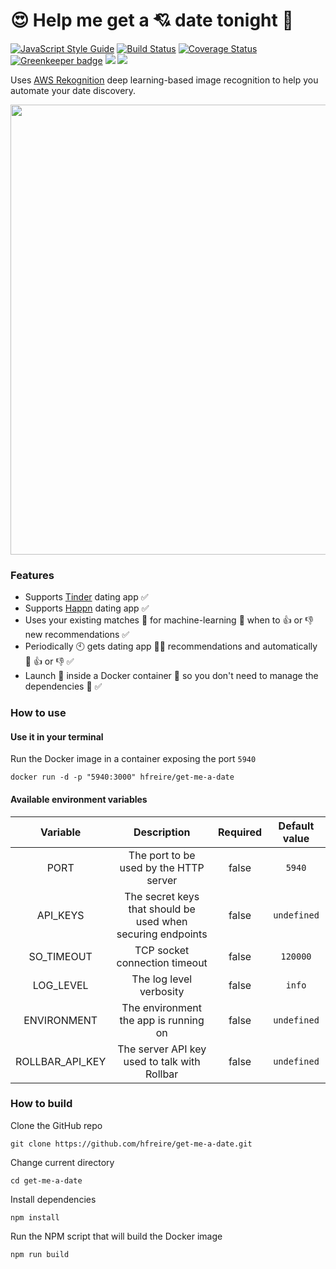 # :heart_eyes: Help me get a :cupid: date tonight :first_quarter_moon_with_face:

[![JavaScript Style Guide](https://img.shields.io/badge/code%20style-standard-brightgreen.svg)](http://standardjs.com/)
[![Build Status](https://travis-ci.org/hfreire/get-me-a-date.svg?branch=master)](https://travis-ci.org/hfreire/get-me-a-date)
[![Coverage Status](https://coveralls.io/repos/github/hfreire/get-me-a-date/badge.svg?branch=master)](https://coveralls.io/github/hfreire/get-me-a-date?branch=master)
[![Greenkeeper badge](https://badges.greenkeeper.io/hfreire/get-me-a-date.svg)](https://greenkeeper.io/)
[![](https://img.shields.io/github/release/hfreire/get-me-a-date.svg)](https://github.com/hfreire/get-me-a-date/releases)
[![](https://img.shields.io/badge/license-MIT-blue.svg)](LICENSE)

Uses [AWS Rekognition](https://aws.amazon.com/rekognition) deep learning-based image recognition to help you automate your date discovery.

<p align="center"><img src="share/github/overview.png" width="720"></p>

### Features
* Supports [Tinder](https://tinder.com) dating app :white_check_mark:
* Supports [Happn](https://happn.com) dating app :white_check_mark:
* Uses your existing matches :revolving_hearts: for machine-learning :robot: when to :+1: or :-1: new recommendations :white_check_mark:
* Periodically :clock10: gets dating app :girl::woman: recommendations and automatically :robot: :+1: or :-1: :white_check_mark:
* Launch :rocket: inside a Docker container :whale: so you don't need to manage the dependencies :raised_hands: :white_check_mark:

### How to use

#### Use it in your terminal
Run the Docker image in a container exposing the port `5940`
```
docker run -d -p "5940:3000" hfreire/get-me-a-date
```
#### Available environment variables
Variable | Description | Required | Default value
:---:|:---:|:---:|:---:
PORT | The port to be used by the HTTP server | false | `5940`
API_KEYS | The secret keys that should be used when securing endpoints | false | `undefined`
SO_TIMEOUT | TCP socket connection timeout | false | `120000`
LOG_LEVEL | The log level verbosity | false | `info`
ENVIRONMENT | The environment the app is running on | false | `undefined`
ROLLBAR_API_KEY | The server API key used to talk with Rollbar | false | `undefined`

### How to build
Clone the GitHub repo
```
git clone https://github.com/hfreire/get-me-a-date.git
```

Change current directory
```
cd get-me-a-date
```

Install dependencies
```
npm install
```

Run the NPM script that will build the Docker image
```
npm run build
```
